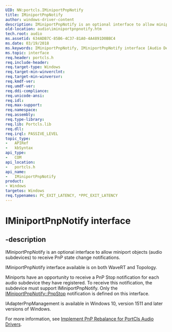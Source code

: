 ```yaml
---
UID: NN:portcls.IMiniportPnpNotify
title: IMiniportPnpNotify
author: windows-driver-content
description: IMiniportPnpNotify is an optional interface to allow miniport objects (audio subdevices) to receive PnP state change notifications.
old-location: audio\iminiportpnpnotify.htm
tech.root: audio
ms.assetid: 634ADB7C-85B6-4C37-81A0-4A4891D0BBC4
ms.date: 03/19/2018
ms.keywords: IMiniportPnpNotify, IMiniportPnpNotify interface [Audio Devices], IMiniportPnpNotify interface [Audio Devices], described, audio.iminiportpnpnotify, portcls/IMiniportPnpNotify
ms.topic: interface
req.header: portcls.h
req.include-header:
req.target-type: Windows
req.target-min-winverclnt:
req.target-min-winversvr:
req.kmdf-ver:
req.umdf-ver:
req.ddi-compliance:
req.unicode-ansi:
req.idl:
req.max-support:
req.namespace:
req.assembly:
req.type-library:
req.lib: Portcls.lib
req.dll:
req.irql: PASSIVE_LEVEL
topic_type:
-	APIRef
-	kbSyntax
api_type:
-	COM
api_location:
-	portcls.h
api_name:
-	IMiniportPnpNotify
product:
- Windows
targetos: Windows
req.typenames: PC_EXIT_LATENCY, *PPC_EXIT_LATENCY
---
```


# IMiniportPnpNotify interface


## -description


IMiniportPnpNotify is an optional interface to allow miniport objects (audio subdevices)  to receive PnP state change notifications.


IMiniportPnpNotify interface available is on both WaveRT and Topology.

Miniports have an opportunity to receive a PnP Stop notification for each audio subdevice they have registered. To receive this notification, the subdevice must support IMiniportPnpNotify.
 Only the <a href="https://msdn.microsoft.com/library/windows/hardware/mt604856">IMiniportPnpNotify::PnpStop</a> notification is defined on this interface.

IAdapterPnpManagement is available in Windows 10, version 1511 and later versions of Windows.

For more information, see <a href="https://msdn.microsoft.com/FCAD7F8B-AA9B-430A-BCAF-04E13FA15382">
Implement PnP Rebalance for PortCls Audio Drivers</a>.

